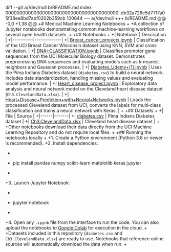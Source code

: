 diff --git a//dev/null b/README.md
index 0000000000000000000000000000000000000000..db32a728c5d77f7a05f38ee8bd7abf0202b359cb 100644
--- a//dev/null
+++ b/README.md
@@ -0,0 +1,38 @@
+# Medical Machine Learning Notebooks
+
+A collection of Jupyter notebooks demonstrating common machine‑learning workflows on several open health datasets.
+
+## Notebooks
+
+| Notebook | Description |
+|----------|-------------|
+| [Breast_cancer_projects.ipynb](Breast_cancer_projects.ipynb) | Classification of the UCI Breast Cancer Wisconsin dataset using KNN, SVM and cross validation. |
+| [DNA+CLASSIFICATION.ipynb](DNA+CLASSIFICATION.ipynb) | Classifies promoter gene sequences from the UCI Molecular Biology dataset. Demonstrates preprocessing DNA sequences and evaluating models such as k‑nearest neighbors and Gaussian processes. |
+| [Diabetes_Udemy+(1).ipynb](Diabetes_Udemy+(1).ipynb) | Uses the Pima Indians Diabetes dataset (`diabetes.csv`) to build a neural network. Includes data standardization, handling missing values and evaluating model performance. |
+| [Heart_disease_project.ipynb](Heart_disease_project.ipynb) | Exploratory data analysis and neural network model on the Cleveland heart disease dataset (`Ch3.ClevelandData.xlsx`). |
+| [Heart+Disease+Prediction+with+Neural+Networks.ipynb](Heart+Disease+Prediction+with+Neural+Networks.ipynb) | Loads the processed Cleveland dataset from UCI, converts the labels for multi‑class classification and trains a neural network with Keras. |
+
+## Datasets
+
+| File | Source |
+|------|-------|
+| [diabetes.csv](diabetes.csv) | Pima Indians Diabetes dataset |
+| [Ch3.ClevelandData.xlsx](Ch3.ClevelandData.xlsx) | Cleveland heart disease dataset |
+
+Other notebooks download their data directly from the UCI Machine Learning Repository and do not require local files.
+
+## Running the notebooks locally
+
+1. Create a Python environment (Python 3.8 or newer is recommended).
+2. Install dependencies:
+   ```bash
+   pip install pandas numpy scikit-learn matplotlib keras jupyter
+   ```
+3. Launch Jupyter Notebook:
+   ```bash
+   jupyter notebook
+   ```
+4. Open any `.ipynb` file from the interface to run the code. You can also upload the notebooks to [Google Colab](https://colab.research.google.com/) for execution in the cloud.
+
+Datasets included in this repository (`diabetes.csv` and `Ch3.ClevelandData.xlsx`) are ready to use. Notebooks that reference online sources will automatically download the data when run.
+
